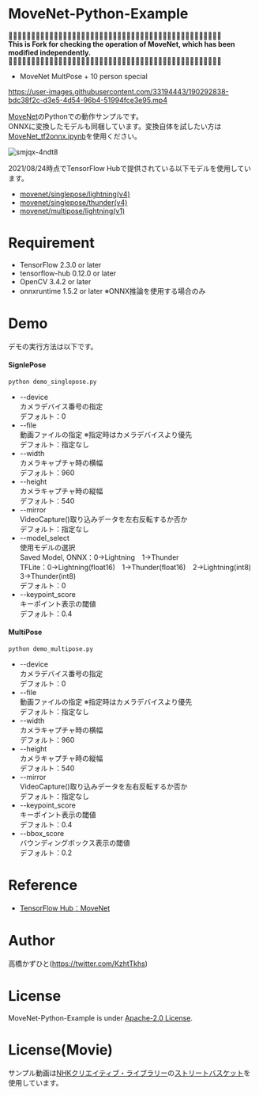 # MoveNet-Python-Example

:hamster::hamster::hamster::hamster::hamster::hamster::hamster::hamster::hamster::hamster::hamster::hamster::hamster::hamster::hamster::hamster::hamster::hamster::hamster::hamster::hamster::hamster::hamster::hamster::hamster::hamster::hamster::hamster::hamster::hamster::hamster::hamster::hamster::hamster::hamster::hamster::hamster::hamster::hamster::hamster::hamster::hamster::hamster::hamster::hamster::hamster::hamster:  
**This is Fork for checking the operation of MoveNet, which has been modified independently.**  
:hamster::hamster::hamster::hamster::hamster::hamster::hamster::hamster::hamster::hamster::hamster::hamster::hamster::hamster::hamster::hamster::hamster::hamster::hamster::hamster::hamster::hamster::hamster::hamster::hamster::hamster::hamster::hamster::hamster::hamster::hamster::hamster::hamster::hamster::hamster::hamster::hamster::hamster::hamster::hamster::hamster::hamster::hamster::hamster::hamster::hamster::hamster:  

- MoveNet MultPose + 10 person special

https://user-images.githubusercontent.com/33194443/190292838-bdc38f2c-d3e5-4d54-96b4-51994fce3e95.mp4

[MoveNet](https://tfhub.dev/s?q=MoveNet)のPythonでの動作サンプルです。<br>
ONNXに変換したモデルも同梱しています。変換自体を試したい方は[MoveNet_tf2onnx.ipynb](MoveNet_tf2onnx.ipynb)を使用ください。<br>

![smjqx-4ndt8](https://user-images.githubusercontent.com/37477845/130482531-5be5f3e6-0dc9-42bb-80a8-4e7544d9ba7e.gif)

2021/08/24時点でTensorFlow Hubで提供されている以下モデルを使用しています。
* [movenet/singlepose/lightning(v4)](https://tfhub.dev/google/movenet/singlepose/lightning/4)
* [movenet/singlepose/thunder(v4)](https://tfhub.dev/google/movenet/singlepose/thunder/4)
* [movenet/multipose/lightning(v1)](https://tfhub.dev/google/movenet/multipose/lightning/1)

# Requirement 
* TensorFlow 2.3.0 or later
* tensorflow-hub 0.12.0 or later
* OpenCV 3.4.2 or later
* onnxruntime 1.5.2 or later ※ONNX推論を使用する場合のみ


# Demo
デモの実行方法は以下です。
#### SignlePose
```bash
python demo_singlepose.py
```
* --device<br>
カメラデバイス番号の指定<br>
デフォルト：0
* --file<br>
動画ファイルの指定 ※指定時はカメラデバイスより優先<br>
デフォルト：指定なし
* --width<br>
カメラキャプチャ時の横幅<br>
デフォルト：960
* --height<br>
カメラキャプチャ時の縦幅<br>
デフォルト：540
* --mirror<br>
VideoCapture()取り込みデータを左右反転するか否か<br>
デフォルト：指定なし
* --model_select<br>
使用モデルの選択<br>
Saved Model, ONNX：0→Lightning　1→Thunder<br>
TFLite：0→Lightning(float16)　1→Thunder(float16)　2→Lightning(int8)　3→Thunder(int8)<br>
デフォルト：0
* --keypoint_score<br>
キーポイント表示の閾値<br>
デフォルト：0.4

#### MultiPose
```bash
python demo_multipose.py
```
* --device<br>
カメラデバイス番号の指定<br>
デフォルト：0
* --file<br>
動画ファイルの指定 ※指定時はカメラデバイスより優先<br>
デフォルト：指定なし
* --width<br>
カメラキャプチャ時の横幅<br>
デフォルト：960
* --height<br>
カメラキャプチャ時の縦幅<br>
デフォルト：540
* --mirror<br>
VideoCapture()取り込みデータを左右反転するか否か<br>
デフォルト：指定なし
* --keypoint_score<br>
キーポイント表示の閾値<br>
デフォルト：0.4
* --bbox_score<br>
バウンディングボックス表示の閾値<br>
デフォルト：0.2

# Reference
* [TensorFlow Hub：MoveNet](https://tfhub.dev/s?q=MoveNet)

# Author
高橋かずひと(https://twitter.com/KzhtTkhs)
 
# License 
MoveNet-Python-Example is under [Apache-2.0 License](LICENSE).

# License(Movie)
サンプル動画は[NHKクリエイティブ・ライブラリー](https://www.nhk.or.jp/archives/creative/)の[ストリートバスケット](https://www2.nhk.or.jp/archives/creative/material/view.cgi?m=D0002080169_00000)を使用しています。
